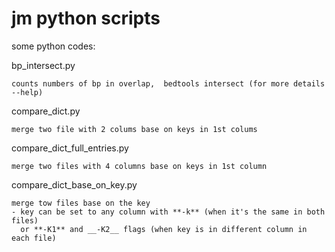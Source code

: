 jm python scripts
================

some python codes:

bp_intersect.py

	counts numbers of bp in overlap,  bedtools intersect (for more details --help)

compare_dict.py

	merge two file with 2 colums base on keys in 1st colums

compare_dict_full_entries.py

	merge two files with 4 columns base on keys in 1st column  

compare_dict_base_on_key.py

	merge tow files base on the key
	- key can be set to any column with **-k** (when it's the same in both files)
	  or **-K1** and __-K2__ flags (when key is in different column in each file)
